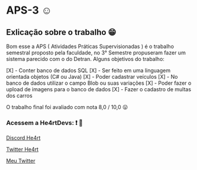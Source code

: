 # APS-3 :relaxed:

## Exlicação sobre o trabalho :grin:

Bom esse a APS ( Atividades Práticas Supervisionadas ) é o trabalho semestral proposto pela faculdade, no 3° Semestre propuseram fazer um sistema parecido com o do Detran. Alguns objetivos do trabalho:

[X] - Conter banco de dados SQL
[X] - Ser feito em uma linguagem orientada objetos (C# ou Java)
[X] - Poder cadastrar veículos
[X] - No banco de dados utilizar o campo Blob ou suas variações
[X] - Poder fazer o upload de imagens para o banco de dados
[X] - Fazer o cadastro de multas dos carros

O trabalho final foi avaliado com nota 8,0 / 10,0 :stuck_out_tongue:

### Acessem a He4rtDevs: :exclamation: :purple_heart:

[Discord He4rt](https://discord.io/He4rt)

[Twitter He4rt](https://twitter.com/He4rtDevs)

[Meu Twitter](https://twitter.com/m7Aei_He4rt)
